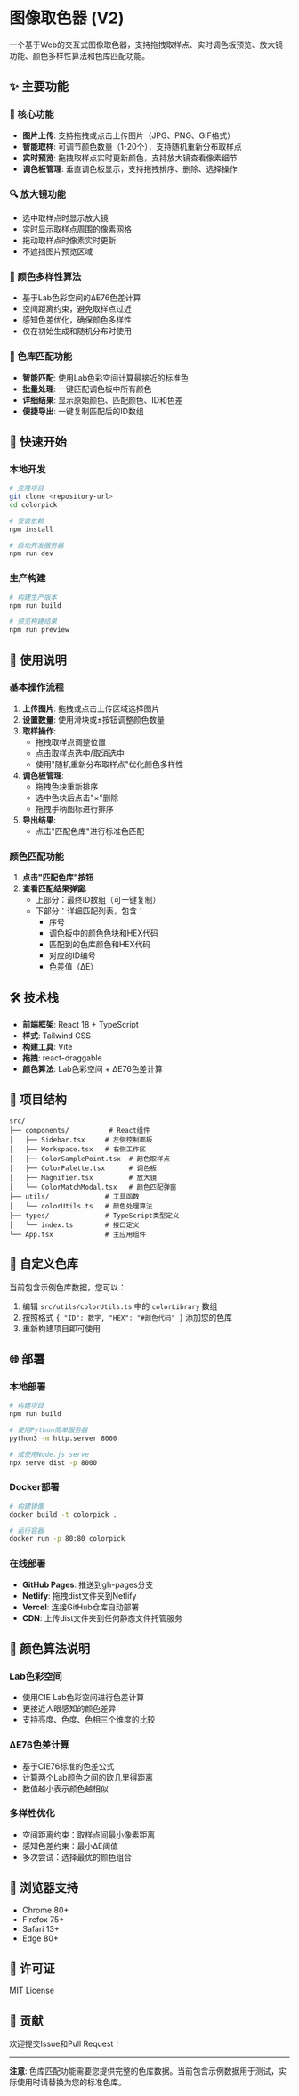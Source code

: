 # 图像取色器 (V2)

一个基于Web的交互式图像取色器，支持拖拽取样点、实时调色板预览、放大镜功能、颜色多样性算法和色库匹配功能。

## ✨ 主要功能

### 🎨 核心功能
- **图片上传**: 支持拖拽或点击上传图片（JPG、PNG、GIF格式）
- **智能取样**: 可调节颜色数量（1-20个），支持随机重新分布取样点
- **实时预览**: 拖拽取样点实时更新颜色，支持放大镜查看像素细节
- **调色板管理**: 垂直调色板显示，支持拖拽排序、删除、选择操作

### 🔍 放大镜功能
- 选中取样点时显示放大镜
- 实时显示取样点周围的像素网格
- 拖动取样点时像素实时更新
- 不遮挡图片预览区域

### 🎯 颜色多样性算法
- 基于Lab色彩空间的ΔE76色差计算
- 空间距离约束，避免取样点过近
- 感知色差优化，确保颜色多样性
- 仅在初始生成和随机分布时使用

### 🎨 色库匹配功能
- **智能匹配**: 使用Lab色彩空间计算最接近的标准色
- **批量处理**: 一键匹配调色板中所有颜色
- **详细结果**: 显示原始颜色、匹配颜色、ID和色差
- **便捷导出**: 一键复制匹配后的ID数组

## 🚀 快速开始

### 本地开发
```bash
# 克隆项目
git clone <repository-url>
cd colorpick

# 安装依赖
npm install

# 启动开发服务器
npm run dev
```

### 生产构建
```bash
# 构建生产版本
npm run build

# 预览构建结果
npm run preview
```

## 📖 使用说明

### 基本操作流程
1. **上传图片**: 拖拽或点击上传区域选择图片
2. **设置数量**: 使用滑块或±按钮调整颜色数量
3. **取样操作**: 
   - 拖拽取样点调整位置
   - 点击取样点选中/取消选中
   - 使用"随机重新分布取样点"优化颜色多样性
4. **调色板管理**:
   - 拖拽色块重新排序
   - 选中色块后点击"×"删除
   - 拖拽手柄图标进行排序
5. **导出结果**:
   - 点击"匹配色库"进行标准色匹配

### 颜色匹配功能
1. **点击"匹配色库"按钮**
2. **查看匹配结果弹窗**:
   - 上部分：最终ID数组（可一键复制）
   - 下部分：详细匹配列表，包含：
     - 序号
     - 调色板中的颜色色块和HEX代码
     - 匹配到的色库颜色和HEX代码
     - 对应的ID编号
     - 色差值（ΔE）

## 🛠️ 技术栈

- **前端框架**: React 18 + TypeScript
- **样式**: Tailwind CSS
- **构建工具**: Vite
- **拖拽**: react-draggable
- **颜色算法**: Lab色彩空间 + ΔE76色差计算

## 📁 项目结构

```
src/
├── components/          # React组件
│   ├── Sidebar.tsx     # 左侧控制面板
│   ├── Workspace.tsx   # 右侧工作区
│   ├── ColorSamplePoint.tsx  # 颜色取样点
│   ├── ColorPalette.tsx      # 调色板
│   ├── Magnifier.tsx         # 放大镜
│   └── ColorMatchModal.tsx   # 颜色匹配弹窗
├── utils/              # 工具函数
│   └── colorUtils.ts   # 颜色处理算法
├── types/              # TypeScript类型定义
│   └── index.ts        # 接口定义
└── App.tsx             # 主应用组件
```

## 🔧 自定义色库

当前包含示例色库数据，您可以：

1. 编辑 `src/utils/colorUtils.ts` 中的 `colorLibrary` 数组
2. 按照格式 `{ "ID": 数字, "HEX": "#颜色代码" }` 添加您的色库
3. 重新构建项目即可使用

## 🌐 部署

### 本地部署
```bash
# 构建项目
npm run build

# 使用Python简单服务器
python3 -m http.server 8000

# 或使用Node.js serve
npx serve dist -p 8000
```

### Docker部署
```bash
# 构建镜像
docker build -t colorpick .

# 运行容器
docker run -p 80:80 colorpick
```

### 在线部署
- **GitHub Pages**: 推送到gh-pages分支
- **Netlify**: 拖拽dist文件夹到Netlify
- **Vercel**: 连接GitHub仓库自动部署
- **CDN**: 上传dist文件夹到任何静态文件托管服务

## 🎨 颜色算法说明

### Lab色彩空间
- 使用CIE Lab色彩空间进行色差计算
- 更接近人眼感知的颜色差异
- 支持亮度、色度、色相三个维度的比较

### ΔE76色差计算
- 基于CIE76标准的色差公式
- 计算两个Lab颜色之间的欧几里得距离
- 数值越小表示颜色越相似

### 多样性优化
- 空间距离约束：取样点间最小像素距离
- 感知色差约束：最小ΔE阈值
- 多次尝试：选择最优的颜色组合

## 📱 浏览器支持

- Chrome 80+
- Firefox 75+
- Safari 13+
- Edge 80+

## 📄 许可证

MIT License

## 🤝 贡献

欢迎提交Issue和Pull Request！

---

**注意**: 色库匹配功能需要您提供完整的色库数据。当前包含示例数据用于测试，实际使用时请替换为您的标准色库。
